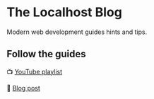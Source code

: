 # The Localhost Blog

Modern web development guides hints and tips.

## Follow the guides

📺 [YouTube playlist]

📖 [Blog post]

<!-- Links -->

[youtube playlist]: https://www.youtube.com/playlist?list=PLGi_uHe_v04DRZ58L_0O5cilalymkC7On
[blog post]: https://thelocalhost.blog/2019/10/31-build-an-mdx-blog/
